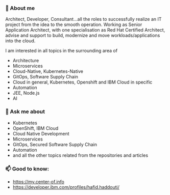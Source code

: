 
<!--
**haf-tech/haf-tech** is a ✨ _special_ ✨ repository because its `README.md` (this file) appears on your GitHub profile.

Here are some ideas to get you started:

- 🔭 I’m currently working on ...
- 🌱 I’m currently learning ...
- 👯 I’m looking to collaborate on ...
- 🤔 I’m looking for help with ...
- 💬 Ask me about ...
- 📫 How to reach me: ...
- 😄 Pronouns: ...
- ⚡ Fun fact: ...
-->

### 👋 About me

Architect, Developer, Consultant...all the roles to successfully realize an IT project from the idea to the smooth operation.
Working as Senior Application Architect, with one specialisation as Red Hat Certified Architect, advise and support to build, modernize and move workloads/applications into the cloud.

I am interested in all topics in the surrounding area of

* Architecture
* Microservices
* Cloud-Native, Kubernetes-Native
* GitOps, Software Supply Chain
* Cloud in general, Kubernetes, Openshift and IBM Cloud in specific
* Automation
* JEE, Node.js
* AI

### 💬 Ask me about
* Kubernetes
* OpenShift, IBM Cloud
* Cloud Native Development
* Microservices
* GitOps, Secured Software Supply Chain
* Automation
* and all the other topics related from the repositories and articles

### 📫 Good to know:

* <https://my.center-of.info>
* <https://developer.ibm.com/profiles/hafid.haddouti/>
